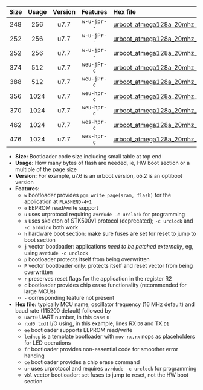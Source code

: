 |Size|Usage|Version|Features|Hex file|
|:-:|:-:|:-:|:-:|:--|
|248|256|u7.7|`w-u-jpr--`|[urboot_atmega128a_20mhz_230400bps_uart1_rxd2_txd3_lednop_ur_vbl.hex](https://raw.githubusercontent.com/stefanrueger/urboot.hex/main/mcus/atmega128a/fcpu_20mhz/230400_bps/urboot_atmega128a_20mhz_230400bps_uart1_rxd2_txd3_lednop_ur_vbl.hex)|
|252|256|u7.7|`w-u-jPr--`|[urboot_atmega128a_20mhz_230400bps_uart0_rxe0_txe1_lednop_ur_vbl.hex](https://raw.githubusercontent.com/stefanrueger/urboot.hex/main/mcus/atmega128a/fcpu_20mhz/230400_bps/urboot_atmega128a_20mhz_230400bps_uart0_rxe0_txe1_lednop_ur_vbl.hex)|
|252|256|u7.7|`w-u-jpr--`|[urboot_atmega128a_20mhz_230400bps_uart0_rxe0_txe1_lednop_fr_ur_vbl.hex](https://raw.githubusercontent.com/stefanrueger/urboot.hex/main/mcus/atmega128a/fcpu_20mhz/230400_bps/urboot_atmega128a_20mhz_230400bps_uart0_rxe0_txe1_lednop_fr_ur_vbl.hex)|
|374|512|u7.7|`weu-jPr-c`|[urboot_atmega128a_20mhz_230400bps_uart0_rxe0_txe1_ee_lednop_fr_ce_ur_vbl.hex](https://raw.githubusercontent.com/stefanrueger/urboot.hex/main/mcus/atmega128a/fcpu_20mhz/230400_bps/urboot_atmega128a_20mhz_230400bps_uart0_rxe0_txe1_ee_lednop_fr_ce_ur_vbl.hex)|
|388|512|u7.7|`weu-jPr-c`|[urboot_atmega128a_20mhz_230400bps_uart1_rxd2_txd3_ee_lednop_fr_ce_ur_vbl.hex](https://raw.githubusercontent.com/stefanrueger/urboot.hex/main/mcus/atmega128a/fcpu_20mhz/230400_bps/urboot_atmega128a_20mhz_230400bps_uart1_rxd2_txd3_ee_lednop_fr_ce_ur_vbl.hex)|
|356|1024|u7.7|`weu-hpr-c`|[urboot_atmega128a_20mhz_230400bps_uart0_rxe0_txe1_ee_lednop_fr_ce_ur.hex](https://raw.githubusercontent.com/stefanrueger/urboot.hex/main/mcus/atmega128a/fcpu_20mhz/230400_bps/urboot_atmega128a_20mhz_230400bps_uart0_rxe0_txe1_ee_lednop_fr_ce_ur.hex)|
|370|1024|u7.7|`weu-hpr-c`|[urboot_atmega128a_20mhz_230400bps_uart1_rxd2_txd3_ee_lednop_fr_ce_ur.hex](https://raw.githubusercontent.com/stefanrueger/urboot.hex/main/mcus/atmega128a/fcpu_20mhz/230400_bps/urboot_atmega128a_20mhz_230400bps_uart1_rxd2_txd3_ee_lednop_fr_ce_ur.hex)|
|462|1024|u7.7|`wes-hpr-c`|[urboot_atmega128a_20mhz_230400bps_uart0_rxe0_txe1_ee_lednop_fr_ce.hex](https://raw.githubusercontent.com/stefanrueger/urboot.hex/main/mcus/atmega128a/fcpu_20mhz/230400_bps/urboot_atmega128a_20mhz_230400bps_uart0_rxe0_txe1_ee_lednop_fr_ce.hex)|
|476|1024|u7.7|`wes-hpr-c`|[urboot_atmega128a_20mhz_230400bps_uart1_rxd2_txd3_ee_lednop_fr_ce.hex](https://raw.githubusercontent.com/stefanrueger/urboot.hex/main/mcus/atmega128a/fcpu_20mhz/230400_bps/urboot_atmega128a_20mhz_230400bps_uart1_rxd2_txd3_ee_lednop_fr_ce.hex)|

- **Size:** Bootloader code size including small table at top end
- **Usage:** How many bytes of flash are needed, ie, HW boot section or a multiple of the page size
- **Version:** For example, u7.6 is an urboot version, o5.2 is an optiboot version
- **Features:**
  + `w` bootloader provides `pgm_write_page(sram, flash)` for the application at `FLASHEND-4+1`
  + `e` EEPROM read/write support
  + `u` uses urprotocol requiring `avrdude -c urclock` for programming
  + `s` uses skeleton of STK500v1 protocol (deprecated); `-c urclock` and `-c arduino` both work
  + `h` hardware boot section: make sure fuses are set for reset to jump to boot section
  + `j` vector bootloader: applications *need to be patched externally*, eg, using `avrdude -c urclock`
  + `p` bootloader protects itself from being overwritten
  + `P` vector bootloader only: protects itself and reset vector from being overwritten
  + `r` preserves reset flags for the application in the register R2
  + `c` bootloader provides chip erase functionality (recommended for large MCUs)
  + `-` corresponding feature not present
- **Hex file:** typically MCU name, oscillator frequency (16 MHz default) and baud rate (115200 default) followed by
  + `uart0` UART number, in this case `0`
  + `rxd0 txd1` I/O using, in this example, lines RX `D0` and TX `D1`
  + `ee` bootloader supports EEPROM read/write
  + `lednop` is a template bootloader with `mov rx,rx` nops as placeholders for LED operations
  + `fr` bootloader provides non-essential code for smoother error handing
  + `ce` bootloader provides a chip erase command
  + `ur` uses urprotocol and requires `avrdude -c urclock` for programming
  + `vbl` vector bootloader: set fuses to jump to reset, not the HW boot section
